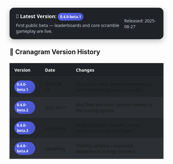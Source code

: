 <style>
  .version-table {
    width: 100%;
    border-collapse: collapse;
    margin: 24px 0;
    font-family: system-ui, -apple-system, Segoe UI, Roboto, Arial, sans-serif;
    font-size: 14px;
  }
  .version-table th, .version-table td {
    padding: 12px 16px;
    text-align: left;
    border-bottom: 1px solid #2f3136;
  }
  .version-table th {
    background: #1f2227;
    color: #fff;
    font-weight: 700;
  }
  .version-table tr:nth-child(even) {
    background: #2c2f33;
  }
  .version-table tr:nth-child(odd) {
    background: #23272a;
  }
  .version-badge {
    display: inline-block;
    padding: 4px 8px;
    border-radius: 999px;
    font-size: 12px;
    font-weight: 600;
    color: #fff;
  }
  .badge-beta   { background: linear-gradient(135deg, #5865F2, #4752C4); }
  .badge-stable { background: linear-gradient(135deg, #43B581, #2E8B57); }
  .badge-upcoming { background: linear-gradient(135deg, #FAA61A, #E67E22); }
  .badge-release { background: linear-gradient(135deg, #9B59B6, #6D3C91); }

    .latest-version {
    display: flex;
    align-items: center;
    justify-content: space-between;
    background: #1f2227;
    border: 1px solid #2f3136;
    border-radius: 14px;
    padding: 16px 20px;
    margin: 20px 0;
    box-shadow: 0 6px 18px rgba(0,0,0,.25);
    font-family: system-ui, -apple-system, Segoe UI, Roboto, Arial, sans-serif;
  }
  .latest-info {
    display: flex;
    flex-direction: column;
    gap: 6px;
  }
  .latest-title {
    font-size: 16px;
    font-weight: 700;
    color: #fff;
    margin: 0;
  }
  .latest-desc {
    font-size: 14px;
    color: #c9d1d9;
    margin: 0;
  }
</style>

<div class="latest-version">
  <div class="latest-info">
    <p class="latest-title">🚀 Latest Version: <span class="version-badge badge-beta">0.4.0-beta.1</span></p>
    <p class="latest-desc">First public beta — leaderboards and core scramble gameplay are live.</p>
  </div>
  <div>
    <p class="latest-desc">Released: 2025-08-27</p>
  </div>
</div>

<h2>📜 Cranagram Version History</h2>
<table class="version-table">
  <thead>
    <tr>
      <th>Version</th>
      <th>Date</th>
      <th>Changes</th>
    </tr>
  </thead>
  <tbody>
    <tr>
      <td><span class="version-badge badge-beta">0.4.0-beta.1</span></td>
      <td>2025-08-27</td>
      <td>First public beta. Added leaderboards, core scramble gameplay is stable.</td>
    </tr>
    <tr>
      <td><span class="version-badge badge-beta">0.4.0-beta.2</span></td>
      <td>2025-09-??</td>
      <td>Bug fixes and small balance tweaks to the scoring system.</td>
    </tr>
    <tr>
      <td><span class="version-badge badge-beta">0.4.0-beta.3</span></td>
      <td>upcoming</td>
      <td>UI polish (better banners, icons, smoother activity start flow).</td>
    </tr>
    <tr>
      <td><span class="version-badge badge-beta">0.4.0-beta.4</span></td>
      <td>upcoming</td>
      <td>Stability updates + improved leaderboard storage backend.</td>
    </tr>
  </tbody>
</table>
